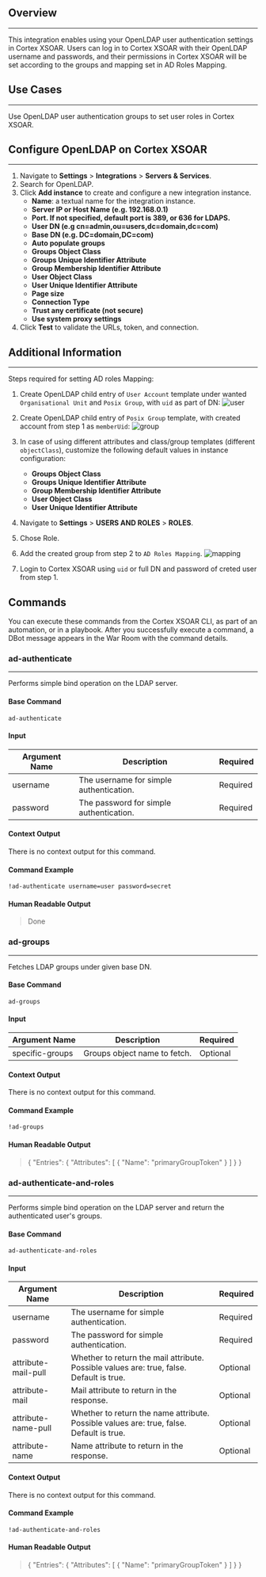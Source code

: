 ## Overview
---
This integration enables using your OpenLDAP user authentication settings in Cortex XSOAR. Users can log in to Cortex XSOAR with their OpenLDAP username and passwords, and their permissions in Cortex XSOAR will be set according to the groups and mapping set in AD Roles Mapping.  


## Use Cases
---
Use OpenLDAP user authentication groups to set user roles in Cortex XSOAR.


## Configure OpenLDAP on Cortex XSOAR
---

1. Navigate to __Settings__ > __Integrations__ > __Servers & Services__.
2. Search for OpenLDAP.
3. Click __Add instance__ to create and configure a new integration instance.
    * __Name__: a textual name for the integration instance.
    * __Server IP or Host Name (e.g. 192.168.0.1)__
    * __Port. If not specified, default port is 389, or 636 for LDAPS.__
    * __User DN (e.g cn=admin,ou=users,dc=domain,dc=com)__
    * __Base DN (e.g. DC=domain,DC=com)__
    * __Auto populate groups__
    * __Groups Object Class__
    * __Groups Unique Identifier Attribute__
    * __Group Membership Identifier Attribute__
    * __User Object Class__
    * __User Unique Identifier Attribute__
    * __Page size__
    * __Connection Type__
    * __Trust any certificate (not secure)__
    * __Use system proxy settings__
4. Click __Test__ to validate the URLs, token, and connection.


## Additional Information
---
Steps required for setting AD roles Mapping:

1. Create OpenLDAP child entry of `User Account` template under wanted `Organisational Unit` and `Posix Group`, with `uid` as part of DN:
![user](https://user-images.githubusercontent.com/45535078/71556364-722c4980-2a40-11ea-850a-4b556f5f0f4b.png)


2. Create OpenLDAP child entry of `Posix Group` template, with created account from step 1 as `memberUid`:
![group](https://user-images.githubusercontent.com/45535078/71556408-04345200-2a41-11ea-8368-6eb430c1aa93.png)


3. In case of using different attributes and class/group templates (different `objectClass`), customize the following default values in instance configuration:
    * __Groups Object Class__
    * __Groups Unique Identifier Attribute__
    * __Group Membership Identifier Attribute__
    * __User Object Class__
    * __User Unique Identifier Attribute__

4. Navigate to __Settings__ > __USERS AND ROLES__ > __ROLES__.

5. Chose Role.

6. Add the created group from step 2 to `AD Roles Mapping`.
![mapping](https://user-images.githubusercontent.com/45535078/71556645-ee745c00-2a43-11ea-90da-764d0543f1ca.png)


7. Login to Cortex XSOAR using `uid` or full DN and password of creted user from step 1. 

## Commands
You can execute these commands from the Cortex XSOAR CLI, as part of an automation, or in a playbook.
After you successfully execute a command, a DBot message appears in the War Room with the command details.
### ad-authenticate
***
Performs simple bind operation on the LDAP server.

#### Base Command
`ad-authenticate`

#### Input

| **Argument Name** | **Description** | **Required** |
| --- | --- | --- |
| username | The username for simple authentication. | Required | 
| password | The password for simple authentication. | Required | 

#### Context Output
There is no context output for this command.

#### Command Example
`!ad-authenticate username=user password=secret`

#### Human Readable Output

>Done

### ad-groups
***
Fetches LDAP groups under given base DN.

#### Base Command
`ad-groups`

#### Input

| **Argument Name** | **Description** | **Required** |
| --- | --- | --- |
| specific-groups | Groups object name to fetch. | Optional |  

#### Context Output
There is no context output for this command.

#### Command Example
`!ad-groups`

#### Human Readable Output

>{
>    "Entries": {
>        "Attributes": [
>            {
>                "Name": "primaryGroupToken"
>            }
>        ]
>    }
>}

### ad-authenticate-and-roles
***
Performs simple bind operation on the LDAP server and return the authenticated user's groups.

#### Base Command
`ad-authenticate-and-roles`

#### Input

| **Argument Name** | **Description** | **Required** |
| --- | --- | --- |
| username | The username for simple authentication. | Required | 
| password | The password for simple authentication. | Required | 
| attribute-mail-pull | Whether to return the mail attribute. Possible values are: true, false. Default is true. | Optional | 
| attribute-mail | Mail attribute to return in the response. | Optional | 
| attribute-name-pull | Whether to return the name attribute. Possible values are: true, false. Default is true. | Optional | 
| attribute-name | Name attribute to return in the response. | Optional | 

#### Context Output
There is no context output for this command.

#### Command Example
`!ad-authenticate-and-roles`

#### Human Readable Output

>{
>    "Entries": {
>        "Attributes": [
>            {
>                "Name": "primaryGroupToken"
>            }
>        ]
>    }
>}